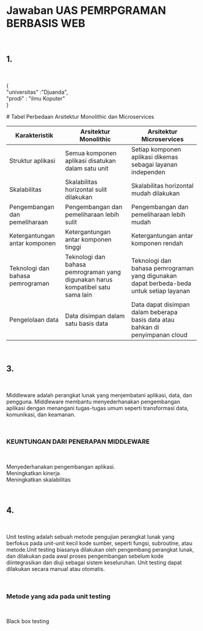 # Jawaban UAS PEMRPGRAMAN BERBASIS WEB
<br>
<h2>1.</h2><br>
<p>{ <br> "universitas" :"Djuanda",<br> "prodi" : "ilmu Koputer" <br>}</p>
# Tabel Perbedaan Arsitektur Monolithic dan Microservices

| Karakteristik | Arsitektur Monolithic | Arsitektur Microservices |
|---|---|---|
| Struktur aplikasi | Semua komponen aplikasi disatukan dalam satu unit | Setiap komponen aplikasi dikemas sebagai layanan independen |
| Skalabilitas | Skalabilitas horizontal sulit dilakukan | Skalabilitas horizontal mudah dilakukan |
| Pengembangan dan pemeliharaan | Pengembangan dan pemeliharaan lebih sulit | Pengembangan dan pemeliharaan lebih mudah |
| Ketergantungan antar komponen | Ketergantungan antar komponen tinggi | Ketergantungan antar komponen rendah |
| Teknologi dan bahasa pemrograman | Teknologi dan bahasa pemrograman yang digunakan harus kompatibel satu sama lain | Teknologi dan bahasa pemrograman yang digunakan dapat berbeda-beda untuk setiap layanan |
| Pengelolaan data | Data disimpan dalam satu basis data | Data dapat disimpan dalam beberapa basis data atau bahkan di penyimpanan cloud |
<br>
<h2>3.</h2><br>
<p>
Middleware adalah perangkat lunak yang menjembatani aplikasi, data, dan pengguna. Middleware membantu menyederhanakan pengembangan aplikasi dengan menangani tugas-tugas umum seperti transformasi data, komunikasi, dan keamanan.</p><br>
<h3>KEUNTUNGAN DARI PENERAPAN MIDDLEWARE</h3>
<br>
<p>Menyederhanakan pengembangan aplikasi.<br>
Meningkatkan kinerja<br>Meningkatkan skalabilitas</p>
<br>
<h2>4.</h2><br>
<p>
Unit testing adalah sebuah metode pengujian perangkat lunak yang berfokus pada unit-unit kecil kode sumber, seperti fungsi, subroutine, atau metode.Unit testing biasanya dilakukan oleh pengembang perangkat lunak, dan dilakukan pada awal proses pengembangan sebelum kode diintegrasikan dan diuji sebagai sistem keseluruhan. Unit testing dapat dilakukan secara manual atau otomatis.</p><br>
<h3>Metode yang ada pada unit testing</h3>
<br>
<p> Black box testing <br>
